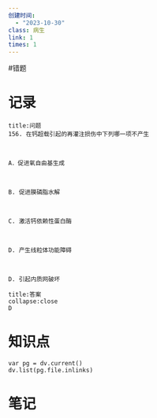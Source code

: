 ```yaml
---
创建时间:
  - "2023-10-30"
class: 病生
link: 1
times: 1
---
```

#错题


记录
==
```ad-question
title:问题
156. 在钙超载引起的再灌注损伤中下列哪一项不产生

  

A．促进氧自由基生成

  

B. 促进膜磷脂水解

  

C. 激活钙依赖性蛋白酶

  

D. 产生线粒体功能障碍

  

D. 引起内质网破坏
```

```ad-note
title:答案
collapse:close
D
```

知识点
==
```dataviewjs
var pg = dv.current()
dv.list(pg.file.inlinks)
```

笔记
==